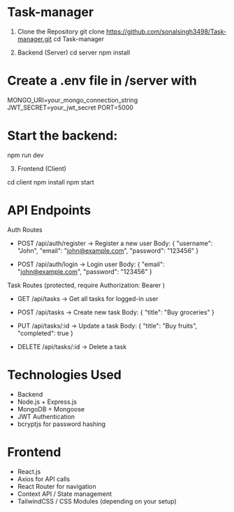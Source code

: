 # Task-manager
1. Clone the Repository
git clone https://github.com/sonalsingh3498/Task-manager.git
cd Task-manager

2. Backend (Server)
cd server
npm install

# Create a .env file in /server with
MONGO_URI=your_mongo_connection_string
JWT_SECRET=your_jwt_secret
PORT=5000

# Start the backend:
npm run dev
<!-- http://localhost:5000 -->

3. Frontend (Client)

cd client
npm install
npm start
<!-- http://localhost:3000 -->

# API Endpoints
Auth Routes

- POST /api/auth/register → Register a new user
Body: { "username": "John", "email": "john@example.com", "password": "123456" }

- POST /api/auth/login → Login user
Body: { "email": "john@example.com", "password": "123456" }

Task Routes (protected, require Authorization: Bearer <token>)

- GET /api/tasks → Get all tasks for logged-in user

- POST /api/tasks → Create new task
Body: { "title": "Buy groceries" }

- PUT /api/tasks/:id → Update a task
Body: { "title": "Buy fruits", "completed": true }

- DELETE /api/tasks/:id → Delete a task

# Technologies Used
- Backend
- Node.js + Express.js
- MongoDB + Mongoose
- JWT Authentication
- bcryptjs for password hashing

# Frontend
- React.js
- Axios for API calls
- React Router for navigation
- Context API / State management
- TailwindCSS / CSS Modules (depending on your setup)